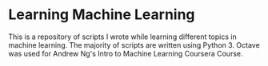 # Learning Machine Learning
This is a repository of scripts I wrote while learning different topics in machine learning.
The majority of scripts are written using Python 3. Octave was used for Andrew Ng's Intro to Machine Learning Coursera Course.
